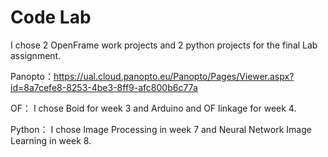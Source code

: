 # Code Lab
I chose 2 OpenFrame work projects and 2 python projects for the final Lab assignment.

Panopto：https://ual.cloud.panopto.eu/Panopto/Pages/Viewer.aspx?id=8a7cefe8-8253-4be3-8ff9-afc800b6c77a

OF： I chose Boid for week 3 and Arduino and OF linkage for week 4.


Python： I chose Image Processing in week 7 and Neural Network Image Learning in week 8.


